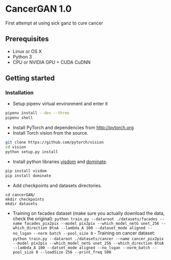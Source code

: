 # CancerGAN 1.0

First attempt at using sick ganz to cure cancer

## Prerequisites
- Linux or OS X
- Python 3
- CPU or NVIDIA GPU + CUDA CuDNN

## Getting started
### Installation
- Setup pipenv virtual environment and enter it
```bash
pipenv install --dev --three
pipenv shell
```
- Install PyTorch and dependencies from http://pytorch.org
- Install Torch vision from the source.
```bash
git clone https://github.com/pytorch/vision
cd vision
python setup.py install
```
- Install python libraries [visdom](https://github.com/facebookresearch/visdom) and [dominate](https://github.com/Knio/dominate).
```bash
pip install visdom
pip install dominate
```
- Add checkpoints and datasets directories.
```
cd cancerGAN/
mkdir checkpoints
mkdir datasets
```
- Training on facades dataset (make sure you actually download the data, check the original):
        ```
                python train.py --dataroot ./datasets/facades --name facades_pix2pix --model pix2pix --which_model_netG unet_256 --which_direction BtoA --lambda_A 100 --dataset_mode aligned --no_lsgan --norm batch --pool_size 0
                ```
                - Training on cancer dataset:
                ```
                python train.py --dataroot ./datasets/cancer --name cancer_pix2pix --model pix2pix --which_model_netG unet_256 --which_direction BtoA --lambda_A 100 --datset_mode aligned --no_lsgan --norm_batch --pool_size 0 --loadSize 256 --print_freq 500
                ```
